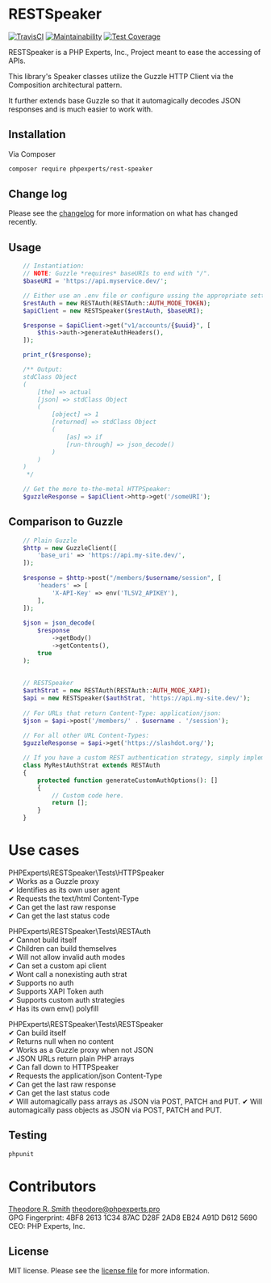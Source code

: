 # RESTSpeaker

[![TravisCI](https://travis-ci.org/phpexpertsinc/RESTSpeaker.svg?branch=master)](https://travis-ci.org/phpexpertsinc/RESTSpeaker)
[![Maintainability](https://api.codeclimate.com/v1/badges/ba05b5ebfa6bb211619e/maintainability)](https://codeclimate.com/github/phpexpertsinc/RESTSpeaker/maintainability)
[![Test Coverage](https://api.codeclimate.com/v1/badges/ba05b5ebfa6bb211619e/test_coverage)](https://codeclimate.com/github/phpexpertsinc/RESTSpeaker/test_coverage)

RESTSpeaker is a PHP Experts, Inc., Project meant to ease the accessing of APIs.

This library's Speaker classes utilize the Guzzle HTTP Client
via the Composition architectural pattern.

It further extends base Guzzle so that it automagically decodes
JSON responses and is much easier to work with.

## Installation

Via Composer

```bash
composer require phpexperts/rest-speaker
```

## Change log

Please see the [changelog](CHANGELOG.md) for more information on what has changed recently.

## Usage

```php
	// Instantiation:
	// NOTE: Guzzle *requires* baseURIs to end with "/".
	$baseURI = 'https://api.myservice.dev/';

	// Either use an .env file or configure ussing the appropriate setters.
	$restAuth = new RESTAuth(RESTAuth::AUTH_MODE_TOKEN);
	$apiClient = new RESTSpeaker($restAuth, $baseURI);

	$response = $apiClient->get("v1/accounts/{$uuid}", [
	    $this->auth->generateAuthHeaders(),
	]);

	print_r($response);

	/** Output:
	stdClass Object
	(
	    [the] => actual
	    [json] => stdClass Object
        (
            [object] => 1
            [returned] => stdClass Object
            (
                [as] => if
                [run-through] => json_decode()
            )
        )
	)
	 */

	// Get the more to-the-metal HTTPSpeaker:
	$guzzleResponse = $apiClient->http->get('/someURI');
```

## Comparison to Guzzle

```php
    // Plain Guzzle
    $http = new GuzzleClient([
        'base_uri' => 'https://api.my-site.dev/',
    ]);
    
    $response = $http->post("/members/$username/session", [
        'headers' => [
            'X-API-Key' => env('TLSV2_APIKEY'),
        ],
    ]);
    
    $json = json_decode(
        $response
            ->getBody()
            ->getContents(),
        true
    );
    
    
    // RESTSpeaker
    $authStrat = new RESTAuth(RESTAuth::AUTH_MODE_XAPI);
    $api = new RESTSpeaker($authStrat, 'https://api.my-site.dev/');
    
    // For URLs that return Content-Type: application/json:
    $json = $api->post('/members/' . $username . '/session');
    
    // For all other URL Content-Types:
    $guzzleResponse = $api->get('https://slashdot.org/');

    // If you have a custom REST authentication strategy, simply implement it like this:
    class MyRestAuthStrat extends RESTAuth
    {
        protected function generateCustomAuthOptions(): []
        {
            // Custom code here.
            return [];
        }
    }
```

# Use cases

PHPExperts\RESTSpeaker\Tests\HTTPSpeaker  
 ✔ Works as a Guzzle proxy  
 ✔ Identifies as its own user agent  
 ✔ Requests the text/html Content-Type  
 ✔ Can get the last raw response  
 ✔ Can get the last status code  

PHPExperts\RESTSpeaker\Tests\RESTAuth  
 ✔ Cannot build itself  
 ✔ Children can build themselves  
 ✔ Will not allow invalid auth modes  
 ✔ Can set a custom api client  
 ✔ Wont call a nonexisting auth strat  
 ✔ Supports no auth  
 ✔ Supports XAPI Token auth  
 ✔ Supports custom auth strategies  
 ✔ Has its own env() polyfill  

PHPExperts\RESTSpeaker\Tests\RESTSpeaker  
 ✔ Can build itself  
 ✔ Returns null when no content  
 ✔ Works as a Guzzle proxy when not JSON  
 ✔ JSON URLs return plain PHP arrays  
 ✔ Can fall down to HTTPSpeaker  
 ✔ Requests the application/json Content-Type  
 ✔ Can get the last raw response  
 ✔ Can get the last status code  
 ✔ Will automagically pass arrays as JSON via POST, PATCH and PUT.
 ✔ Will automagically pass objects as JSON via POST, PATCH and PUT.

## Testing

```bash
phpunit
```

# Contributors

[Theodore R. Smith](https://www.phpexperts.pro/]) <theodore@phpexperts.pro>  
GPG Fingerprint: 4BF8 2613 1C34 87AC D28F  2AD8 EB24 A91D D612 5690  
CEO: PHP Experts, Inc.

## License

MIT license. Please see the [license file](LICENSE) for more information.


